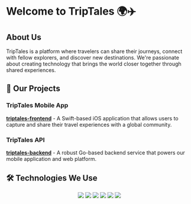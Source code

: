 # Welcome to TripTales 🌍✈️

## About Us

TripTales is a platform where travelers can share their journeys, connect with fellow explorers, and discover new destinations. We're passionate about creating technology that brings the world closer together through shared experiences.

## 🚀 Our Projects

### TripTales Mobile App
**[triptales-frontend](https://github.com/TripTalesTeam/triptales-frontend)** - A Swift-based iOS application that allows users to capture and share their travel experiences with a global community.

### TripTales API
**[triptales-backend](https://github.com/TripTalesTeam/triptales-backend)** - A robust Go-based backend service that powers our mobile application and web platform.

## 🛠️ Technologies We Use

<div align="center">
  <img src="https://img.shields.io/badge/Swift-FA7343?style=for-the-badge&logo=swift&logoColor=white" />
  <img src="https://img.shields.io/badge/Go-00ADD8?style=for-the-badge&logo=go&logoColor=white" />
  <img src="https://img.shields.io/badge/Docker-2CA5E0?style=for-the-badge&logo=docker&logoColor=white" />
  <img src="https://img.shields.io/badge/MySQL-005C84?style=for-the-badge&logo=mysql&logoColor=white" />
  <img src="https://img.shields.io/badge/phpMyAdmin-6C78AF?style=for-the-badge&logo=phpmyadmin&logoColor=white" />
  <img src="https://img.shields.io/badge/Cloudinary-3448C5?style=for-the-badge&logo=cloudinary&logoColor=white" />
</div>

